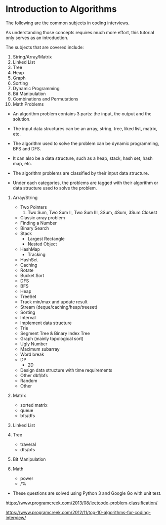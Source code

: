 # Introduction to Algorithms 

The following are the common subjects in coding interviews.

As understanding those concepts requires much more effort,
this tutorial only serves as an introduction.

The subjects that are covered include:
  1) String/Array/Matrix
  2) Linked List 
  3) Tree 
  4) Heap
  5) Graph
  6) Sorting
  7) Dynamic Programming
  8) Bit Manipulation
  9) Combinations and Permutations
  10) Math Problems


- An algorithm problem contains 3 parts: the input, the output and the solution.

- The input data structures can be an array, string, tree, liked list, matrix, etc.

- The algorithm used to solve the problem can be dynamic programming, BFS and DFS.

- It can also be a data structure, such as a heap, stack, hash set, hash map, etc.

- The algorithm problems are classified by their input data structure.

- Under each categories, the problems are tagged with their algorithm or 
data structure used to solve the problem. 

1. Array/String
   - Two Pointers
     1. Two Sum,
        Two Sum II,
        Two Sum III,
        3Sum, 4Sum,
        3Sum Closest
   - Classic array problem
   - Finding a Number
   - Binary Search
   - Stack
     - Largest Rectangle
     - Nested Object
   - HashMap
      - Tracking
   - HashSet
   - Caching
   - Rotate
   - Bucket Sort
   - DFS
   - BFS
   - Heap
   - TreeSet
   - Track min/max and update result
   - Stream (deque/caching/heap/treeset)
   - Sorting
   - Interval
   - Implement data structure
   - Trie
   - Segment Tree & Binary Index Tree
   - Graph (mainly topological sort)
   - Ugly Number
   - Maximum subarray
   - Word break
   - DP
     - 2D
   - Design data structure with time requirements
   - Other dbf/bfs
   - Random
   - Other

2. Matrix
   - sorted matrix
   - queue
   - bfs/dfs

3. Linked List

4. Tree
   - traveral
   - dfs/bfs

5. Bit Manipulation

6. Math 
   - power
   - /%

- These questions are solved using Python 3 and Google Go with unit test.

https://www.programcreek.com/2013/08/leetcode-problem-classification/

https://www.programcreek.com/2012/11/top-10-algorithms-for-coding-interview/

